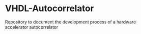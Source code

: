 # VHDL-Autocorrelator
Repository to document the development process of a hardware accelerator autocorrelator
